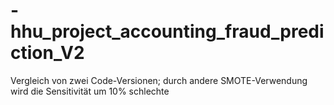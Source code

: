 # -hhu_project_accounting_fraud_prediction_V2

Vergleich von zwei Code-Versionen;
durch andere SMOTE-Verwendung wird die Sensitivität um 10% schlechte
